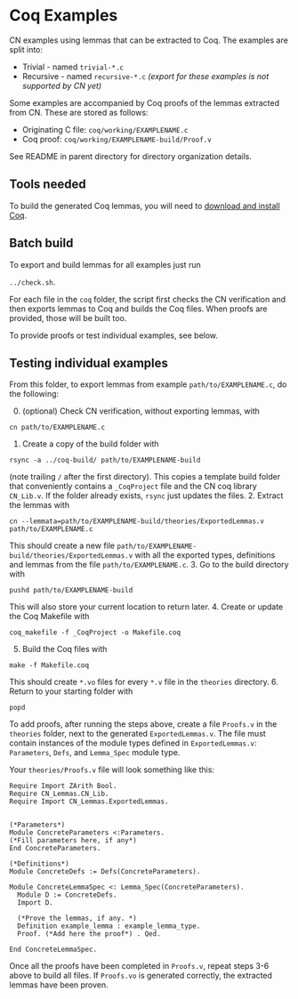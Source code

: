 # Coq Examples

CN examples using lemmas that can be extracted to Coq. The examples
are split into:

- Trivial - named `trivial-*.c`
- Recursive - named `recursive-*.c` _(export for these examples is not supported by CN yet)_

Some examples are accompanied by Coq proofs of the lemmas extracted from CN. These are stored as follows: 

- Originating C file: `coq/working/EXAMPLENAME.c`
- Coq proof: `coq/working/EXAMPLENAME-build/Proof.v` 

See README in parent directory for directory organization details.

## Tools needed

To build the generated Coq lemmas, you will need to [download and
install Coq](https://coq.inria.fr/download).

## Batch build

To export and build lemmas for all examples just run

`../check.sh`. 

For each file in the `coq` folder, the script first
checks the CN verification and then exports lemmas to Coq and builds
the Coq files. When proofs are provided, those will be built too.

To provide proofs or test individual examples, see below.

## Testing individual examples

From this folder, to export lemmas from example `path/to/EXAMPLENAME.c`, do the following:

0. (optional) Check CN verification, without exporting lemmas, with

  `cn path/to/EXAMPLENAME.c`

1. Create a copy of the build folder with 

  `rsync -a ../coq-build/ path/to/EXAMPLENAME-build`
  
  (note trailing `/` after the first directory). This
  copies a template build folder that conveniently contains a
  `_CoqProject` file and the CN coq library `CN_Lib.v`. If the folder
  already exists, `rsync` just updates the files.
2. Extract the lemmas with 
  
  `cn --lemmata=path/to/EXAMPLENAME-build/theories/ExportedLemmas.v path/to/EXAMPLENAME.c`
  
  This should create a new file
  `path/to/EXAMPLENAME-build/theories/ExportedLemmas.v` with all the
  exported types, definitions and lemmas from the file
  `path/to/EXAMPLENAME.c`.
3. Go to the build directory with 

  `pushd path/to/EXAMPLENAME-build`
  
  This will also store your current location to return later.
4. Create or update the Coq Makefile with 

  `coq_makefile -f _CoqProject -o Makefile.coq`
  
5. Build the Coq files with 

  `make -f Makefile.coq`
  
  This should create `*.vo` files for every `*.v` file in the
  `theories` directory.
6. Return to your starting folder with 

  `popd`

To add proofs, after running the steps above, create a file `Proofs.v`
in the `theories` folder, next to the generated
`ExportedLemmas.v`. The file must contain instances of the module
types defined in `ExportedLemmas.v`: `Parameters`, `Defs`, and
`Lemma_Spec` module type.

Your `theories/Proofs.v` file will look something like this:

```
Require Import ZArith Bool.
Require CN_Lemmas.CN_Lib.
Require Import CN_Lemmas.ExportedLemmas.


(*Parameters*)
Module ConcreteParameters <:Parameters.
(*Fill parameters here, if any*)
End ConcreteParameters.

(*Definitions*)
Module ConcreteDefs := Defs(ConcreteParameters).

Module ConcreteLemmaSpec <: Lemma_Spec(ConcreteParameters).
  Module D := ConcreteDefs.
  Import D.

  (*Prove the lemmas, if any. *)
  Definition example_lemma : example_lemma_type.
  Proof. (*Add here the proof*) . Qed.
  
End ConcreteLemmaSpec.
```

Once all the proofs have been completed in `Proofs.v`, repeat steps
3-6 above to build all files. If `Proofs.vo` is generated correctly,
the extracted lemmas have been proven.
